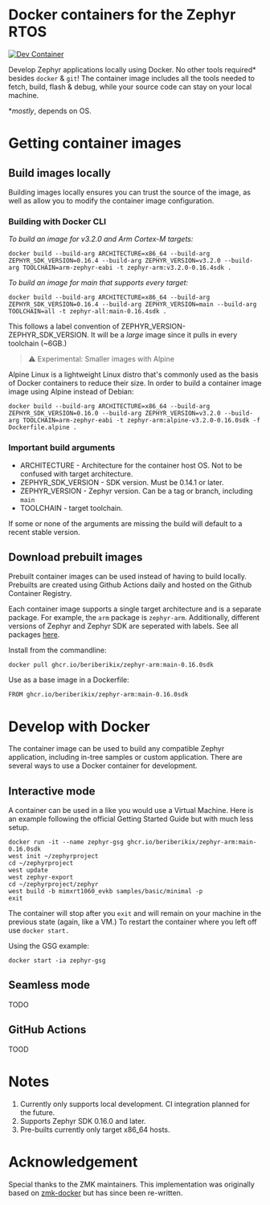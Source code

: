 # Docker containers for the Zephyr RTOS

[![Dev Container](https://github.com/beriberikix/zephyr-docker/actions/workflows/docker-publish.yml/badge.svg)](https://github.com/beriberikix/zephyr-docker/actions/workflows/docker-publish.yml)

Develop Zephyr applications locally using Docker. No other tools required* besides `docker` & `git`! The container image includes all the tools needed to fetch, build, flash & debug, while your source code can stay on your local machine.

*_mostly_, depends on OS.

# Getting container images

## Build images locally

Building images locally ensures you can trust the source of the image, as well as allow you to modify the container image configuration.

### Building with Docker CLI

_To build an image for v3.2.0 and Arm Cortex-M targets:_

```
docker build --build-arg ARCHITECTURE=x86_64 --build-arg ZEPHYR_SDK_VERSION=0.16.4 --build-arg ZEPHYR_VERSION=v3.2.0 --build-arg TOOLCHAIN=arm-zephyr-eabi -t zephyr-arm:v3.2.0-0.16.4sdk .
```

_To build an image for main that supports every target:_

```
docker build --build-arg ARCHITECTURE=x86_64 --build-arg ZEPHYR_SDK_VERSION=0.16.4 --build-arg ZEPHYR_VERSION=main --build-arg TOOLCHAIN=all -t zephyr-all:main-0.16.4sdk .
```

This follows a label convention of ZEPHYR_VERSION-ZEPHYR_SDK_VERSION. It will be a _large_ image since it pulls in every toolchain (~6GB.)

> :warning: Experimental: Smaller images with Alpine

Alpine Linux is a lightweight Linux distro that's commonly used as the basis of Docker containers to reduce their size. In order to build a container image image using Alpine instead of Debian:

```
docker build --build-arg ARCHITECTURE=x86_64 --build-arg ZEPHYR_SDK_VERSION=0.16.0 --build-arg ZEPHYR_VERSION=v3.2.0 --build-arg TOOLCHAIN=arm-zephyr-eabi -t zephyr-arm:alpine-v3.2.0-0.16.0sdk -f Dockerfile.alpine .
```

### Important build arguments

* ARCHITECTURE - Architecture for the container host OS. Not to be confused with target architecture.
* ZEPHYR_SDK_VERSION - SDK version. Must be 0.14.1 or later.
* ZEPHYR_VERSION - Zephyr version. Can be a tag or branch, including `main`
* TOOLCHAIN - target toolchain.

If some or none of the arguments are missing the build will default to a recent stable version.

## Download prebuilt images

Prebuilt container images can be used instead of having to build locally. Prebuilts are created using Github Actions daily and hosted on the Github Container Registry.

Each container image supports a single target architecture and is a separate package. For example, the `arm` package is `zephyr-arm`. Additionally, different versions of Zephyr and Zephyr SDK are seperated with labels. See all packages [here](https://github.com/beriberikix?tab=packages&repo_name=zephyr-docker).

Install from the commandline:

```
docker pull ghcr.io/beriberikix/zephyr-arm:main-0.16.0sdk
```

Use as a base image in a Dockerfile:

```
FROM ghcr.io/beriberikix/zephyr-arm:main-0.16.0sdk
```

# Develop with Docker

The container image can be used to build any compatible Zephyr application, including in-tree samples or custom application. There are several ways to use a Docker container for development.

## Interactive mode

A container can be used in a like you would use a Virtual Machine. Here is an example following the official Getting Started Guide but with much less setup.

```
docker run -it --name zephyr-gsg ghcr.io/beriberikix/zephyr-arm:main-0.16.0sdk
west init ~/zephyrproject
cd ~/zephyrproject
west update
west zephyr-export
cd ~/zephyrproject/zephyr
west build -b mimxrt1060_evkb samples/basic/minimal -p
exit
```

The container will stop after you `exit` and will remain on your machine in the previous state (again, like a VM.) To restart the container where you left off use `docker start.`

Using the GSG example:

```
docker start -ia zephyr-gsg
```
## Seamless mode

TODO

## GitHub Actions

TOOD

# Notes

1. Currently only supports local development. CI integration planned for the future.
2. Supports Zephyr SDK 0.16.0 and later.
3. Pre-builts currently only target x86_64 hosts.

# Acknowledgement

Special thanks to the ZMK maintainers. This implementation was originally based on [zmk-docker](https://github.com/zmkfirmware/zmk-docker) but has since been re-written.
